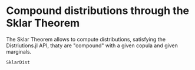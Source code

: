 # Compound distributions through the Sklar Theorem

The Sklar Theorem allows to compute distributions, satisfying the Distriutions.jl API, thaty are "compound" with a given copula and given marginals. 

```@docs
SklarDist
```